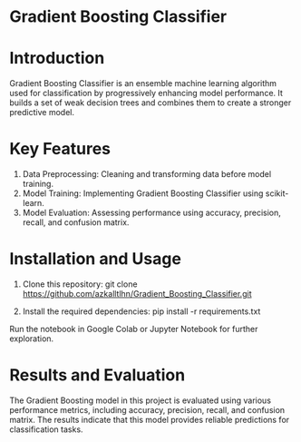 # Gradient Boosting Classifier

# Introduction
Gradient Boosting Classifier is an ensemble machine learning algorithm used for classification by progressively enhancing model performance. It builds a set of weak decision trees and combines them to create a stronger predictive model.

# Key Features
1. Data Preprocessing: Cleaning and transforming data before model training.
2. Model Training: Implementing Gradient Boosting Classifier using scikit-learn.
3. Model Evaluation: Assessing performance using accuracy, precision, recall, and confusion matrix.

# Installation and Usage
1. Clone this repository:
git clone https://github.com/azkalltlhn/Gradient_Boosting_Classifier.git

2. Install the required dependencies:
pip install -r requirements.txt

Run the notebook in Google Colab or Jupyter Notebook for further exploration.

# Results and Evaluation
The Gradient Boosting model in this project is evaluated using various performance metrics, including accuracy, precision, recall, and confusion matrix. The results indicate that this model provides reliable predictions for classification tasks.
